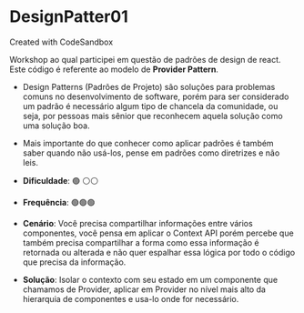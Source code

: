 # DesignPatter01
Created with CodeSandbox

Workshop ao qual participei em questão de padrões de design de react. Este código é referente ao modelo de **Provider Pattern**.

- Design Patterns (Padrões de Projeto) são soluções para problemas comuns no desenvolvimento de software, porém para ser considerado um padrão é necessário algum tipo de chancela da comunidade, ou seja, por pessoas mais sênior que reconhecem aquela solução como uma solução boa.
- Mais importante do que conhecer como aplicar padrões é também saber quando não usá-los, pense em padrões como diretrizes e não leis.

- **Dificuldade**: 🟢 ⚪⚪
- **Frequência**: 🟢🟢🟢

- **Cenário**: Você precisa compartilhar informações entre vários componentes, você pensa em aplicar o Context API porém percebe que também precisa compartilhar a forma como essa informação é retornada ou alterada e não quer espalhar essa lógica por todo o código que precisa da informação.
- **Solução**: Isolar o contexto com seu estado em um componente que chamamos de Provider, aplicar em Provider no nível mais alto da hierarquia de componentes e usa-lo onde for necessário.
